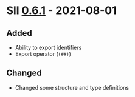 # Sll [0.6.1] - 2021-08-01

## Added

- Ability to export identifiers
- Export operator (`(##)`)

## Changed

- Changed some structure and type definitions

[0.6.1]: https://github.com/sl-lang/sll/compare/lll-v0.6.0...lll-v0.6.1
